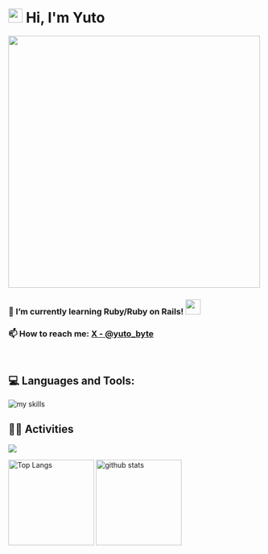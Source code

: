 # <img src="https://media.giphy.com/media/hvRJCLFzcasrR4ia7z/giphy.gif" width="28"> Hi, I'm Yuto
<img src="https://media3.giphy.com/media/v1.Y2lkPTc5MGI3NjExNm5oOW91M3phbjZlcTZuc2hjczBmdHV6ODQzNG9ydzh6eDBhd3Q4NiZlcD12MV9pbnRlcm5hbF9naWZfYnlfaWQmY3Q9Zw/ZO91JimmRdDrV6qzFT/giphy.gif" width="500">

### 🌱 I’m currently learning Ruby/Ruby on Rails! <img src="https://media0.giphy.com/media/v1.Y2lkPTc5MGI3NjExMzliZXNmdjRjNGNya3g2NXZieHhmYmhvMzRqNHhoOGlsMW9kbm16dCZlcD12MV9pbnRlcm5hbF9naWZfYnlfaWQmY3Q9Zw/j78oOWCoCbNFYUJmSK/giphy.gif" width="30">
### 📫 How to reach me: **[X - @yuto_byte]([https://twitter.com/username](https://x.com/yuto_byte))**
<br>

## 💻 Languages and Tools:
<img alt="my skills" src="https://skillicons.dev/icons?theme=dark&perline=7&i=html,css,js,ruby,rails,docker,vim,neovim" />

## 🏃‍♀️ Activities
![](https://github-profile-summary-cards.vercel.app/api/cards/profile-details?username=due-it-you&theme=2077)
<div align="left">
  <img alt="Top Langs" height="170px" src="https://github-readme-stats.vercel.app/api?username=due-it-you&theme=vue-dark&layout=compact" />
  <img alt="github stats" height="170px" src="https://github-readme-stats.vercel.app/api/top-langs/?username=due-it-you&theme=vue-dark&layout=compact" />
</div>
